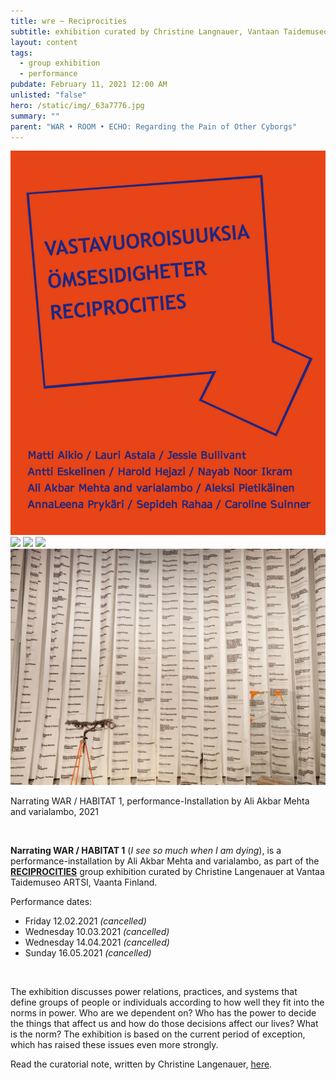 ```yaml
---
title: wre ~ Reciprocities
subtitle: exhibition curated by Christine Langnauer, Vantaan Taidemuseo ARTSI, Vantaa
layout: content
tags:
  - group exhibition
  - performance
pubdate: February 11, 2021 12:00 AM
unlisted: "false"
hero: /static/img/_63a7776.jpg
summary: ""
parent: "WAR • ROOM • ECHO: Regarding the Pain of Other Cyborgs"
---
```

![](/static/img/narrating-war-vantaan-taidemuseo-artsi.png)
![](/static/img/_63a7776.jpg)
![](/static/img/_63a7832.jpg)
![](/static/img/_63a7925.jpg)
![](/static/img/ali-akbar-mehta_-narrating-war_scrolls.jpg)

Narrating WAR / HABITAT 1, performance-Installation by Ali Akbar Mehta and varialambo, 2021

<br/>

**Narrating WAR / HABITAT 1** (*I see so much when I am dying*), is a performance-installation by Ali Akbar Mehta and varialambo, as part of the **[RECIPROCITIES](https://aliakbarmehta.com/content/war-room-echo-regarding-the-pain-of-other-cyborgs#narrating-war-vantaan-taidemuseo-artsi)** group exhibition curated by Christine Langenauer at Vantaa Taidemuseo ARTSI, Vaanta Finland.

Performance dates:

* Friday 12.02.2021 *(cancelled)*
* Wednesday 10.03.2021 *(cancelled)*
* Wednesday 14.04.2021 *(cancelled)*
* Sunday 16.05.2021 *(cancelled)*

<br/>

The exhibition discusses power relations, practices, and systems that define groups of people or individuals according to how well they fit into the norms in power. Who are we dependent on? Who has the power to decide the things that affect us and how do those decisions affect our lives? What is the norm? The exhibition is based on the current period of exception, which has raised these issues even more strongly.

Read the curatorial note, written by Christine Langenauer, [here](https://www.artsimuseo.com/eng/reciprocities).